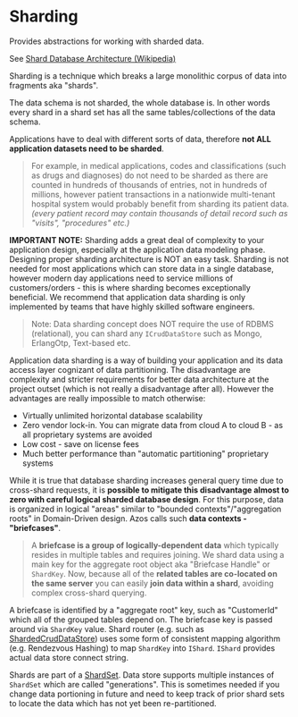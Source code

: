 ﻿# Sharding

Provides abstractions for working with sharded data.

See [Shard Database Architecture (Wikipedia)](https://en.wikipedia.org/wiki/Shard_(database_architecture))

Sharding is a technique which breaks a large monolithic corpus of data 
into fragments aka "shards".

The data schema is not sharded, the whole database is. In other words every shard 
in a shard set has all the same tables/collections of the data schema.

Applications have to deal with different sorts of data, therefore **not ALL application datasets need to be sharded**.
>For example, in medical applications, codes and classifications (such as drugs and diagnoses) do not
>need to be sharded as there are counted in hundreds of thousands of entries, not in hundreds of millions, however
>patient transactions in a nationwide multi-tenant hospital system would probably benefit from sharding its patient data.
>*(every patient record may contain thousands of detail record such as "visits", "procedures" etc.)*


**IMPORTANT NOTE:** Sharding adds a great deal of complexity to your application design, especially at the
application data modeling phase. Designing proper sharding architecture is NOT an easy task. Sharding is not
needed for most applications which can store data in a single database, however modern day applications need
to service millions of customers/orders - this is where sharding becomes exceptionally beneficial.
We recommend that application data sharding is only implemented by teams that have highly skilled software engineers.

> Note: Data sharding concept does NOT require the use of RDBMS (relational), you can shard any `ICrudDataStore`
> such as Mongo, ErlangOtp, Text-based etc.

Application data sharding is a way of building your application and its data access layer cognizant of data
partitioning. The disadvantage are complexity and stricter requirements for better data architecture at the project outset (which is not really a disadvantage after all).
However the advantages are really impossible to match otherwise:

- Virtually unlimited horizontal database scalability
- Zero vendor lock-in. You can migrate data from cloud A to cloud B - as all proprietary systems are avoided
- Low cost - save on license fees
- Much better performance than "automatic partitioning" proprietary systems

While it is true that database sharding increases general query time due to cross-shard requests, it is **possible to mitigate this
disadvantage almost to zero with careful logical sharded database design**. For this purpose, data is organized in
logical "areas" similar to "bounded contexts"/"aggregation roots" in Domain-Driven design.
Azos calls such **data contexts - "briefcases"**.

> A **briefcase is a group of logically-dependent data** which typically resides in multiple tables
> and requires joining. We shard data using a main key for the aggregate root object aka "Briefcase Handle"
> or `ShardKey`. Now, because all of the **related tables are co-located on the same server** you can easily **join
> data within a shard**, avoiding complex cross-shard querying.
 
A briefcase is identified by a "aggregate root" key, such as "CustomerId"
 which all of the grouped tables depend on. The briefcase key is passed around via `ShardKey`
 value. Shard router (e.g. such as [ShardedCrudDataStore](ShardedCrudDataStore.cs)) uses some form of consistent mapping
 algorithm (e.g. Rendezvous Hashing) to map `ShardKey` into `IShard`. `IShard` provides actual data store connect string.

Shards are part of a [ShardSet](ShardSet.cs). Data store supports multiple instances of `ShardSet` which are called 
"generations". This is sometimes needed if you change data portioning in future and need to keep track of
prior shard sets to locate the data which has not yet been re-partitioned.
